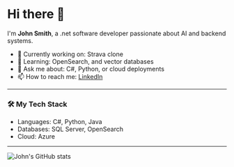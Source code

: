 # Hi there 👋

I'm **John Smith**, a .net software developer passionate about AI and backend systems.

- 🔭 Currently working on: Strava clone
- 🌱 Learning: OpenSearch, and vector databases
- 💬 Ask me about: C#, Python, or cloud deployments
- 📫 How to reach me: [LinkedIn](https://www.linkedin.com/in/peter-krajkovic-097531280)

---

### 🛠️ My Tech Stack
- Languages: C#, Python, Java
- Databases: SQL Server, OpenSearch
- Cloud: Azure

---

![John's GitHub stats](https://github-readme-stats.vercel.app/api?username=johnsmith&show_icons=true&theme=dark)

